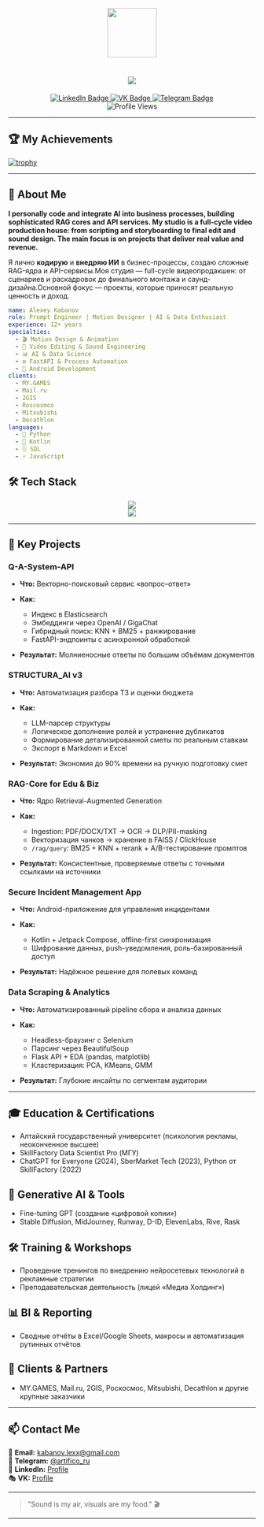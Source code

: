 <div align="center">
  <img src="https://media.giphy.com/media/M9gbBd9nbDrOTu1Mqx/giphy.gif" width="100"/>
</div>

<h1 align="center">
  <img src="https://readme-typing-svg.herokuapp.com?font=Fira+Code&weight=600&size=24&pause=1000&color=3A6FDB&center=true&vCenter=true&width=600&lines=👋+Hello!+I'm+Alexey+Kabanov;Motion+Designer+|+Prompt+Engineer+|+AI+Enthusiast;Data+Science+|+FastAPI+|+Android+Developer" />
</h1>

<div align="center">
  <a href="https://www.linkedin.com/in/aleksey-kabanov/">
    <img src="https://img.shields.io/badge/LinkedIn-blue?style=for-the-badge&logo=linkedin&logoColor=white" alt="LinkedIn Badge"/>
  </a>
  <a href="https://vk.com/artifico">
    <img src="https://img.shields.io/badge/VK-blue?style=for-the-badge&logo=vk&logoColor=white" alt="VK Badge"/>
  </a>
  <a href="https://t.me/artifico_ru">
    <img src="https://img.shields.io/badge/Telegram-blue?style=for-the-badge&logo=telegram&logoColor=white" alt="Telegram Badge"/>
  </a>
</div>

<div align="center">
  <img src="https://komarev.com/ghpvc/?username=kotleha&style=flat-square&color=blue" alt="Profile Views"/>
</div>

---

## 🏆 My Achievements

[![trophy](https://github-profile-trophy.vercel.app/?username=kotleha&theme=onedark)](https://github.com/ryo-ma/github-profile-trophy)

---

## 🚀 About Me

**I personally **code** and **integrate AI** into business processes, building sophisticated RAG cores and API services. My studio is a full-cycle video production house: from scripting and storyboarding to final edit and sound design. The main focus is on projects that deliver real value and revenue.**

Я лично **кодирую** и **внедряю ИИ** в бизнес-процессы, создаю сложные RAG-ядра и API-сервисы.Моя студия — full-cycle видеопродакшен: от сценариев и раскадровок до финального монтажа и саунд-дизайна.Основной фокус — проекты, которые приносят реальную ценность и доход.

```yaml
name: Alexey Kabanov
role: Prompt Engineer | Motion Designer | AI & Data Enthusiast
experience: 12+ years
specialties:
  - 🎬 Motion Design & Animation
  - 🎼 Video Editing & Sound Engineering
  - 📊 AI & Data Science
  - ⚙️ FastAPI & Process Automation
  - 📱 Android Development
clients:
  - MY.GAMES
  - Mail.ru
  - 2GIS
  - Roscosmos
  - Mitsubishi
  - Decathlon
languages:
  - 🐍 Python
  - 🚀 Kotlin
  - 🗄️ SQL
  - ⚡ JavaScript
```

## 🛠️ Tech Stack
<div align="center">
  <img src="https://github-readme-stats.vercel.app/api?username=kotleha&show_icons=true&theme=vision-friendly-dark" />
  <br>
  <img src="https://github-readme-stats.vercel.app/api/top-langs/?username=kotleha&layout=compact&theme=vision-friendly-dark" />
</div>

---

## 🎯 Key Projects

### Q-A-System-API

* **Что:** Векторно-поисковый сервис «вопрос–ответ»
* **Как:**

  * Индекс в Elasticsearch
  * Эмбеддинги через OpenAI / GigaChat
  * Гибридный поиск: KNN + BM25 + ранжирование
  * FastAPI-эндпоинты с асинхронной обработкой
* **Результат:** Молниеносные ответы по большим объёмам документов

### STRUCTURA\_AI v3

* **Что:** Автоматизация разбора ТЗ и оценки бюджета
* **Как:**

  * LLM-парсер структуры
  * Логическое дополнение ролей и устранение дубликатов
  * Формирование детализированной сметы по реальным ставкам
  * Экспорт в Markdown и Excel
* **Результат:** Экономия до 90% времени на ручную подготовку смет

### RAG-Core for Edu & Biz

* **Что:** Ядро Retrieval-Augmented Generation
* **Как:**

  * Ingestion: PDF/DOCX/TXT → OCR → DLP/PII-masking
  * Векторизация чанков → хранение в FAISS / ClickHouse
  * `/rag/query`: BM25 + KNN + rerank + A/B-тестирование промптов
* **Результат:** Консистентные, проверяемые ответы с точными ссылками на источники

### Secure Incident Management App

* **Что:** Android-приложение для управления инцидентами
* **Как:**

  * Kotlin + Jetpack Compose, offline-first синхронизация
  * Шифрование данных, push-уведомления, роль-базированный доступ
* **Результат:** Надёжное решение для полевых команд

### Data Scraping & Analytics

* **Что:** Автоматизированный pipeline сбора и анализа данных
* **Как:**

  * Headless-браузинг с Selenium
  * Парсинг через BeautifulSoup
  * Flask API + EDA (pandas, matplotlib)
  * Кластеризация: PCA, KMeans, GMM
* **Результат:** Глубокие инсайты по сегментам аудитории

---

## 🎓 Education & Certifications

* Алтайский государственный университет (психология рекламы, неоконченное высшее)
* SkillFactory Data Scientist Pro (МГУ)
* ChatGPT for Everyone (2024), SberMarket Tech (2023), Python от SkillFactory (2022)

## 🔮 Generative AI & Tools

* Fine-tuning GPT (создание «цифровой копии»)
* Stable Diffusion, MidJourney, Runway, D-ID, ElevenLabs, Rive, Rask

## 🛠️ Training & Workshops

* Проведение тренингов по внедрению нейросетевых технологий в рекламные стратегии
* Преподавательская деятельность (лицей «Медиа Холдинг»)

## 📊 BI & Reporting

* Сводные отчёты в Excel/Google Sheets, макросы и автоматизация рутинных отчётов

## 🤝 Clients & Partners

* MY.GAMES, Mail.ru, 2GIS, Рос­космос, Mitsubishi, Decathlon и другие крупные заказчики

---

## 📫 Contact Me
📩 **Email:** [kabanov.lexx@gmail.com](mailto:kabanov.lexx@gmail.com)  
📡 **Telegram:** [@artifico_ru](https://t.me/artifico_ru)  
💼 **LinkedIn:** [Profile](https://www.linkedin.com/in/aleksey-kabanov/)  
🎭 **VK:** [Profile](https://vk.com/artifico)  

---

> "Sound is my air, visuals are my food." 🎬  

---
